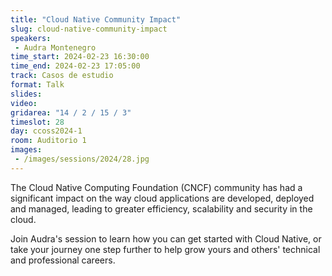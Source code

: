 ```yaml
---
title: "Cloud Native Community Impact"
slug: cloud-native-community-impact
speakers:
 - Audra Montenegro
time_start: 2024-02-23 16:30:00
time_end: 2024-02-23 17:05:00
track: Casos de estudio
format: Talk
slides: 
video: 
gridarea: "14 / 2 / 15 / 3"
timeslot: 28
day: ccoss2024-1
room: Auditorio 1
images: 
 - /images/sessions/2024/28.jpg
---
```


The Cloud Native Computing Foundation (CNCF) community has had a significant impact on the way cloud applications are developed, deployed and managed, leading to greater efficiency, scalability and security in the cloud.
  
Join Audra's session to learn how you can get started with Cloud Native, or take your journey one step further to help grow yours and others' technical and professional careers.